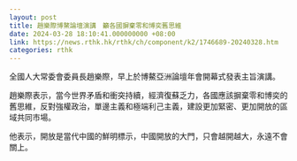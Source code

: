 ```yaml
---
layout: post
title: 趙樂際博鰲論壇演講　籲各國摒棄零和博奕舊思維
date: 2024-03-28 18:10:41.000000000 +08:00
link: https://news.rthk.hk/rthk/ch/component/k2/1746689-20240328.htm
categories: rthk
---
```


全國人大常委會委員長趙樂際，早上於博鰲亞洲論壇年會開幕式發表主旨演講。

趙樂際表示，當今世界矛盾和衝突持續，經濟復蘇乏力，各國應該摒棄零和博奕的舊思維，反對強權政治，單邊主義和極端利己主義，建設更加緊密、更加開放的區域共同市場。

他表示，開放是當代中國的鮮明標示，中國開放的大門，只會越開越大，永遠不會關上。
